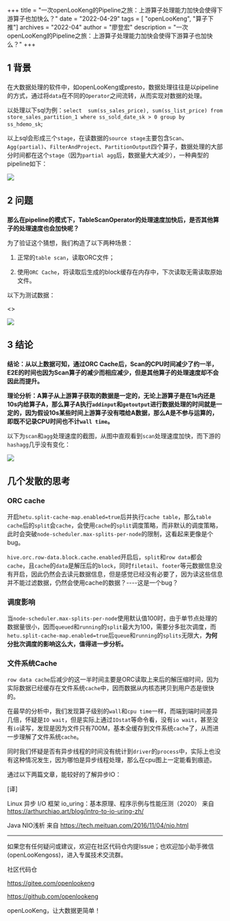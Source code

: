 +++ 
title = "一次openLooKeng的Pipeline之旅：上游算子处理能力加快会使得下游算子也加快么？"
date = "2022-04-29"
tags = [ "openLooKeng", "算子下推"]
archives = "2022-04"
author = "廖登宏"
description = "一次openLooKeng的Pipeline之旅：上游算子处理能力加快会使得下游算子也加快么？"
+++

## <p align="left">1 背景</p>

在大数据处理的软件中，如openLooKeng或presto，数据处理往往是以pipeline的方式，通过将`data`在不同的`Operator`之间流转，从而实现对数据的处理。

以处理以下sql为例：`select  sum(ss_sales_price), sum(ss_list_price) from store_sales_partition_1 where ss_sold_date_sk > 0 group by  ss_hdemo_sk`;

以上sql会形成三个`stage`，在读数据的`source stage`主要包含`Scan`、`Agg(partial)`、`FilterAndProject`、`PartitionOutput`四个算子，数据处理的大部分时间都在这个`stage`（因为`partial agg`后，数据量大大减少），一种典型的pipeline如下：

<img align="center" src='/zh-cn/blog/20220429/001.jpg' />

## <p align="left">2 问题</p>

**那么在pipeline的模式下，TableScanOperator的处理速度加快后，是否其他算子的处理速度也会加快呢？**

为了验证这个猜想，我们构造了以下两种场景：

1. 正常的`table scan`，读取ORC文件；

2. 使用`ORC Cache`，将读取后生成的block缓存在内存中，下次读取无需读取原始文件。

以下为测试数据：

<<test result.xlsx>>


<img align="center" src='/zh-cn/blog/20220429/002.jpg' />

## <p align="left">3 结论</p>

**结论：从以上数据可知，通过ORC Cache后，Scan的CPU时间减少了约一半，E2E的时间也因为Scan算子的减少而相应减少，但是其他算子的处理速度却不会因此而提升。**

**理论分析：A算子从上游算子获取的数据是一定的，无论上游算子是在1s内还是10s内给算子A，那么算子A执行`addinput`和`getoutput`进行数据处理的时间就是一定的，因为假设10s某些时间上游算子没有喂给A数据，那么A是不参与运算的，即既不记录CPU时间也不计`wall time`。**

以下为`scan`和`agg`处理速度的截图，从图中直观看到`scan`处理速度加快，而下游的`hashagg`几乎没有变化：

<img align="center" src='/zh-cn/blog/20220429/003.jpg' />

## <p align="left">几个发散的思考</p>

### ORC cache

开启`hetu.split-cache-map.enabled=true`后并执行`cache table`，那么`table cache`后的`split`会`cache`，会使用`cache`的`split`调度策略，而非默认的调度策略，此时会突破`node-scheduler.max-splits-per-node`的限制，这看起来更像是个bug。

`hive.orc.row-data.block.cache.enabled`开启后，`split`和`row data`都会`cache`，且`cache`的`data`是解压后的`block`，同时`filetail`、`footer`等元数据信息没有开启，因此仍然会去读元数据信息，但是感觉已经没有必要了，因为读这些信息并不能过滤数据，仍然会使用cache的数据？----这是一个bug？

### 调度影响

当`node-scheduler.max-splits-per-node`使用默认值100时，由于单节点处理的数据量很小，因而`queued`和`running`的`split`最大为100，需要分多批次调度，而`hetu.split-cache-map.enabled=true`后`queue`和`running`的`splits`无限大，**为何分批次调度的影响这么大，值得进一步分析。**

###  文件系统Cache

`row data cache`后减少的这一半时间主要是ORC读取上来后的解压缩时间，因为实际数据已经缓存在文件系统`cache`中，因而数据从内核态拷贝到用户态是很快的。
 
在最早的分析中，我们发现算子级别的`wall`和`cpu time`一样，而端到端时间差异几倍，怀疑是`IO wait`，但是实际上通过`IOstat`等命令看，没有`io wait`，甚至没有`io`读写，发现是因为文件只有700M，基本全缓存到文件系统`cache`了，从而进一步理解了文件系统`cache`。

同时我们怀疑是否有异步线程的时间没有统计到`driver`的`process`中，实际上也没有这种情况发生，因为哪怕是异步线程处理，那么在cpu图上一定能看到痕迹。

通过以下两篇文章，能较好的了解异步IO：

[译]

Linux 异步 I/O 框架 io_uring：基本原理、程序示例与性能压测（2020）
来自 <https://arthurchiao.art/blog/intro-to-io-uring-zh/> 

Java NIO浅析
来自 <https://tech.meituan.com/2016/11/04/nio.html> 


---

如果您有任何疑问或建议，欢迎在社区代码仓内提Issue；也欢迎加小助手微信(openLooKengoss)，进入专属技术交流群。

社区代码仓 

<https://gitee.com/openlookeng>

<https://github.com/openlookeng>


openLooKeng，让大数据更简单！